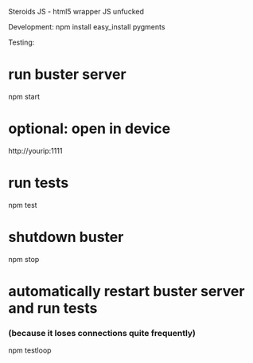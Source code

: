 Steroids JS - html5 wrapper JS unfucked


Development:
  npm install
  easy_install pygments

Testing:
  # run buster server
  npm start

  # optional: open in device
  http://yourip:1111

  # run tests
  npm test

  # shutdown buster
  npm stop

  # automatically restart buster server and run tests

  ### (because it loses connections quite frequently)

  npm testloop
